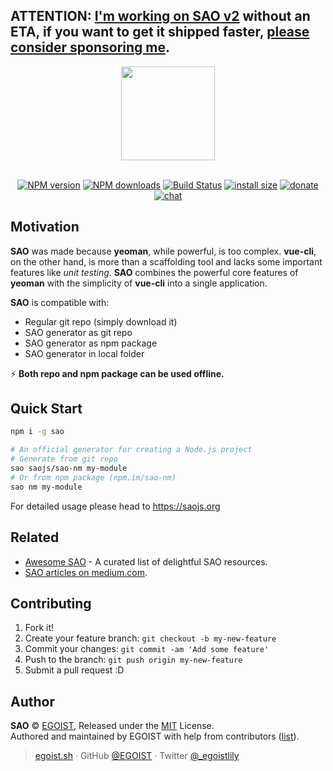 ## ATTENTION: [I'm working on SAO v2](https://github.com/saojs/sao/pull/145) without an ETA, if you want to get it shipped faster, [please consider sponsoring me](https://github.com/sponsors/egoist).

<p align="center">
<img src="https://user-images.githubusercontent.com/8784712/47992262-650b1780-e127-11e8-9e58-6c75e22ad99f.png" width="150" />
</p>

<p align="center">
<br>
<a href="https://npmjs.com/package/sao"><img src="https://img.shields.io/npm/v/sao.svg?style=flat" alt="NPM version"></a> <a href="https://npmjs.com/package/sao"><img src="https://img.shields.io/npm/dm/sao.svg?style=flat" alt="NPM downloads"></a> <a href="https://circleci.com/gh/saojs/sao"><img src="https://img.shields.io/circleci/project/saojs/sao/master.svg?style=flat" alt="Build Status"></a> <a href="https://packagephobia.now.sh/result?p=sao"><img src="https://packagephobia.now.sh/badge?p=sao" alt="install size"></a> <a href="https://github.com/egoist/donate"><img src="https://img.shields.io/badge/$-donate-ff69b4.svg?maxAge=2592000&amp;style=flat" alt="donate"></a> <a href="https://chat.egoist.moe"><img src="https://img.shields.io/badge/chat-on%20discord-7289DA.svg?style=flat" alt="chat"></a>
</p>

## Motivation

**SAO** was made because **yeoman**, while powerful, is too complex. **vue-cli**, on the other hand, is more than a scaffolding tool and lacks some important features like *unit testing*. **SAO** combines the powerful core features of **yeoman** with the simplicity of **vue-cli** into a single application.

**SAO** is compatible with:

- Regular git repo (simply download it)
- SAO generator as git repo
- SAO generator as npm package
- SAO generator in local folder

⚡ ️**Both repo and npm package can be used offline.**

## Quick Start

```bash
npm i -g sao

# An official generator for creating a Node.js project
# Generate from git repo
sao saojs/sao-nm my-module
# Or from npm package (npm.im/sao-nm)
sao nm my-module
```

For detailed usage please head to https://saojs.org

## Related

- [Awesome SAO](https://github.com/saojs/awesome-sao) - A curated list of delightful SAO resources.
- [SAO articles on medium.com](https://medium.com/saojs).

## Contributing

1. Fork it!
2. Create your feature branch: `git checkout -b my-new-feature`
3. Commit your changes: `git commit -am 'Add some feature'`
4. Push to the branch: `git push origin my-new-feature`
5. Submit a pull request :D

## Author

**SAO** © [EGOIST](https://github.com/egoist), Released under the [MIT](https://egoist.mit-license.org/) License.<br>
Authored and maintained by EGOIST with help from contributors ([list](https://github.com/saojs/sao/contributors)).

> [egoist.sh](https://egoist.sh) · GitHub [@EGOIST](https://github.com/egoist) · Twitter [@_egoistlily](https://twitter.com/_egoistlily)


